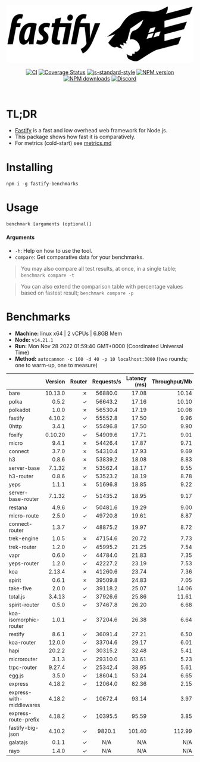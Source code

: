 <div align="center">
  <img src="https://github.com/fastify/graphics/raw/HEAD/fastify-landscape-outlined.svg" width="650" height="auto"/>
</div>

<div align="center">

[![CI](https://github.com/fastify/fastify/workflows/ci/badge.svg)](https://github.com/fastify/fastify/actions/workflows/ci.yml)
[![Coverage Status](https://coveralls.io/repos/github/fastify/fastify/badge.svg?branch=master)](https://coveralls.io/github/fastify/fastify?branch=master)
[![js-standard-style](https://img.shields.io/badge/code%20style-standard-brightgreen.svg?style=flat)](http://standardjs.com/)
[![NPM version](https://img.shields.io/npm/v/fastify.svg?style=flat)](https://www.npmjs.com/package/fastify)
[![NPM downloads](https://img.shields.io/npm/dm/fastify.svg?style=flat)](https://www.npmjs.com/package/fastify) [![Discord](https://img.shields.io/discord/725613461949906985)](https://discord.gg/fastify)

</div>
<br />

# TL;DR

* [Fastify](https://github.com/fastify/fastify) is a fast and low overhead web framework for Node.js.
* This package shows how fast it is comparatively.
* For metrics (cold-start) see [metrics.md](./METRICS.md)

# Installing

```
npm i -g fastify-benchmarks
```

# Usage

```
benchmark [arguments (optional)]
```

#### Arguments

* `-h`: Help on how to use the tool.
* `compare`: Get comparative data for your benchmarks.

> You may also compare all test results, at once, in a single table; `benchmark compare -t`

> You can also extend the comparison table with percentage values based on fastest result; `benchmark compare -p`
# Benchmarks

* __Machine:__ linux x64 | 2 vCPUs | 6.8GB Mem
* __Node:__ `v14.21.1`
* __Run:__ Mon Nov 28 2022 01:59:40 GMT+0000 (Coordinated Universal Time)
* __Method:__ `autocannon -c 100 -d 40 -p 10 localhost:3000` (two rounds; one to warm-up, one to measure)

|                          | Version | Router | Requests/s | Latency (ms) | Throughput/Mb |
| :--                      | --:     | --:    | :-:        | --:          | --:           |
| bare                     | 10.13.0 | ✗      | 56880.0    | 17.08        | 10.14         |
| polka                    | 0.5.2   | ✓      | 56643.2    | 17.16        | 10.10         |
| polkadot                 | 1.0.0   | ✗      | 56530.4    | 17.19        | 10.08         |
| fastify                  | 4.10.2  | ✓      | 55552.8    | 17.50        | 9.96          |
| 0http                    | 3.4.1   | ✓      | 55496.8    | 17.50        | 9.90          |
| foxify                   | 0.10.20 | ✓      | 54909.6    | 17.71        | 9.01          |
| micro                    | 9.4.1   | ✗      | 54426.4    | 17.87        | 9.71          |
| connect                  | 3.7.0   | ✗      | 54310.4    | 17.93        | 9.69          |
| h3                       | 0.8.6   | ✗      | 53839.2    | 18.08        | 8.83          |
| server-base              | 7.1.32  | ✗      | 53562.4    | 18.17        | 9.55          |
| h3-router                | 0.8.6   | ✓      | 53523.2    | 18.19        | 8.78          |
| yeps                     | 1.1.1   | ✗      | 51696.8    | 18.85        | 9.22          |
| server-base-router       | 7.1.32  | ✓      | 51435.2    | 18.95        | 9.17          |
| restana                  | 4.9.6   | ✓      | 50481.6    | 19.29        | 9.00          |
| micro-route              | 2.5.0   | ✓      | 49720.8    | 19.61        | 8.87          |
| connect-router           | 1.3.7   | ✓      | 48875.2    | 19.97        | 8.72          |
| trek-engine              | 1.0.5   | ✗      | 47154.6    | 20.72        | 7.73          |
| trek-router              | 1.2.0   | ✓      | 45995.2    | 21.25        | 7.54          |
| vapr                     | 0.6.0   | ✓      | 44784.0    | 21.83        | 7.35          |
| yeps-router              | 1.2.0   | ✓      | 42227.2    | 23.19        | 7.53          |
| koa                      | 2.13.4  | ✗      | 41260.6    | 23.74        | 7.36          |
| spirit                   | 0.6.1   | ✗      | 39509.8    | 24.83        | 7.05          |
| take-five                | 2.0.0   | ✓      | 39118.2    | 25.07        | 14.06         |
| total.js                 | 3.4.13  | ✓      | 37926.6    | 25.86        | 11.61         |
| spirit-router            | 0.5.0   | ✓      | 37467.8    | 26.20        | 6.68          |
| koa-isomorphic-router    | 1.0.1   | ✓      | 37204.6    | 26.38        | 6.64          |
| restify                  | 8.6.1   | ✓      | 36091.4    | 27.21        | 6.50          |
| koa-router               | 12.0.0  | ✓      | 33704.6    | 29.17        | 6.01          |
| hapi                     | 20.2.2  | ✓      | 30315.2    | 32.48        | 5.41          |
| microrouter              | 3.1.3   | ✓      | 29310.0    | 33.61        | 5.23          |
| trpc-router              | 9.27.4  | ✓      | 25342.4    | 38.95        | 5.61          |
| egg.js                   | 3.5.0   | ✓      | 18604.1    | 53.24        | 6.65          |
| express                  | 4.18.2  | ✓      | 12064.0    | 82.36        | 2.15          |
| express-with-middlewares | 4.18.2  | ✓      | 10672.4    | 93.14        | 3.97          |
| express-route-prefix     | 4.18.2  | ✓      | 10395.5    | 95.59        | 3.85          |
| fastify-big-json         | 4.10.2  | ✓      | 9820.1     | 101.40       | 112.99        |
| galatajs                 | 0.1.1   | ✓      | N/A        | N/A          | N/A           |
| rayo                     | 1.4.0   | ✓      | N/A        | N/A          | N/A           |
